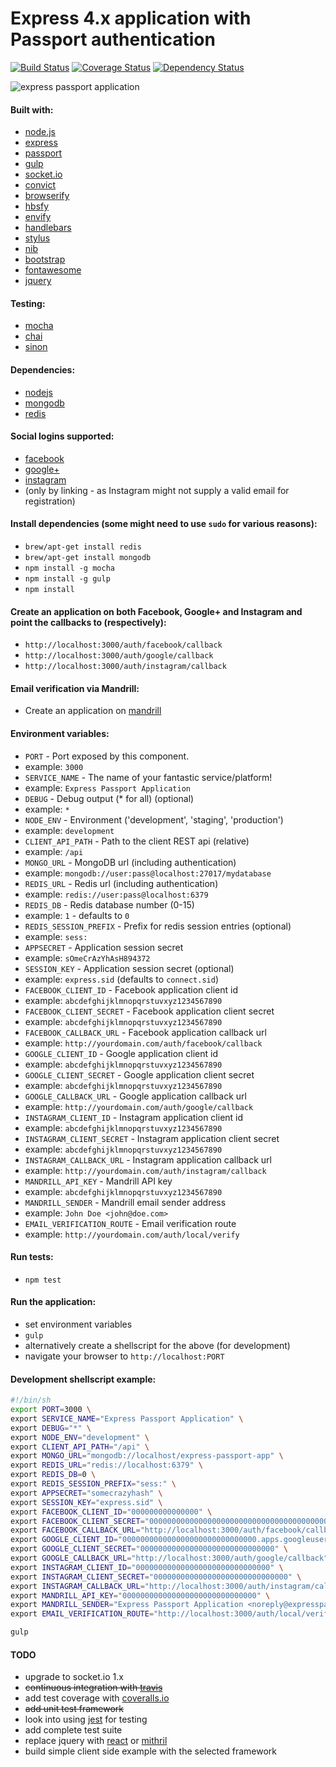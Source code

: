 Express 4.x application with Passport authentication
====================================================

[![Build Status](https://travis-ci.org/eiriklv/express-passport-app.svg?branch=master)](https://travis-ci.org/eiriklv/express-passport-app)
[![Coverage Status](https://coveralls.io/repos/eiriklv/express-passport-app/badge.png)](https://coveralls.io/r/eiriklv/express-passport-app)
[![Dependency Status](https://david-dm.org/eiriklv/express-passport-app.svg)](https://david-dm.org/eiriklv/express-passport-app)

![express passport application](http://s29.postimg.org/6zbwl1fnb/preview.png "Express Passport Application")

#### Built with:
* [node.js](http://www.nodejs.org/)
* [express](http://www.expressjs.com/)
* [passport](http://www.passportjs.org/)
* [gulp](http://www.gulpjs.com/)
* [socket.io](http://www.socket.io/)
* [convict](http://github.com/mozilla/node-convict/)
* [browserify](http://www.browserify.org/)
 * [hbsfy](http://github.com/epeli/node-hbsfy/)
 * [envify](http://github.com/hughsk/envify/)
* [handlebars](http://handlebarsjs.com/)
* [stylus](http://learnboost.github.io/stylus/)
 * [nib](http://visionmedia.github.io/nib/)
* [bootstrap](http://getbootstrap.com/)
* [fontawesome](http://fortawesome.github.io/Font-Awesome/)
* [jquery](http://www.jquery.com/)

#### Testing:
* [mocha](http://visionmedia.github.io/mocha/)
* [chai](http://chaijs.com/)
* [sinon](http://sinonjs.org/)

#### Dependencies:
* [nodejs](http://www.nodejs.org)
* [mongodb](http://www.mongodb.org/)
* [redis](http://redis.io/)

#### Social logins supported:
* [facebook](http://developers.facebook.com/)
* [google+](http://developers.google.com/+/)
* [instagram](http://instagram.com/developer/)
 * (only by linking - as Instagram might not supply a valid email for registration)

#### Install dependencies (some might need to use `sudo` for various reasons):
* `brew/apt-get install redis`
* `brew/apt-get install mongodb`
* `npm install -g mocha`
* `npm install -g gulp`
* `npm install`

#### Create an application on both Facebook, Google+ and Instagram and point the callbacks to (respectively):
* `http://localhost:3000/auth/facebook/callback`
* `http://localhost:3000/auth/google/callback`
* `http://localhost:3000/auth/instagram/callback`

#### Email verification via Mandrill:
* Create an application on [mandrill](http://mandrill.com/)

#### Environment variables:
* `PORT` - Port exposed by this component.
 * example: `3000`
* `SERVICE_NAME` - The name of your fantastic service/platform!
 * example: `Express Passport Application`
* `DEBUG` - Debug output (* for all) (optional)
 * example: `*`
* `NODE_ENV` - Environment ('development', 'staging', 'production')
 * example: `development`
* `CLIENT_API_PATH` - Path to the client REST api (relative)
 * example: `/api`
* `MONGO_URL` - MongoDB url (including authentication)
 * example: `mongodb://user:pass@localhost:27017/mydatabase`
* `REDIS_URL` - Redis url (including authentication)
 * example: `redis://user:pass@localhost:6379`
* `REDIS_DB` - Redis database number (0-15)
 * example: `1` - defaults to `0`
* `REDIS_SESSION_PREFIX` - Prefix for redis session entries (optional)
 * example: `sess:`
* `APPSECRET` - Application session secret
 * example: `sOmeCrAzYhAsH894372`
* `SESSION_KEY` - Application session secret (optional)
 * example: `express.sid` (defaults to `connect.sid`)
* `FACEBOOK_CLIENT_ID` - Facebook application client id
 * example: `abcdefghijklmnopqrstuvxyz1234567890`
* `FACEBOOK_CLIENT_SECRET` - Facebook application client secret
 * example: `abcdefghijklmnopqrstuvxyz1234567890`
* `FACEBOOK_CALLBACK_URL` - Facebook application callback url
 * example: `http://yourdomain.com/auth/facebook/callback`
* `GOOGLE_CLIENT_ID` - Google application client id
 * example: `abcdefghijklmnopqrstuvxyz1234567890`
* `GOOGLE_CLIENT_SECRET` - Google application client secret
 * example: `abcdefghijklmnopqrstuvxyz1234567890`
* `GOOGLE_CALLBACK_URL` - Google application callback url
 * example: `http://yourdomain.com/auth/google/callback`
* `INSTAGRAM_CLIENT_ID` - Instagram application client id
 * example: `abcdefghijklmnopqrstuvxyz1234567890`
* `INSTAGRAM_CLIENT_SECRET` - Instagram application client secret
 * example: `abcdefghijklmnopqrstuvxyz1234567890`
* `INSTAGRAM_CALLBACK_URL` - Instagram application callback url
 * example: `http://yourdomain.com/auth/instagram/callback`
* `MANDRILL_API_KEY` - Mandrill API key
 * example: `abcdefghijklmnopqrstuvxyz1234567890`
* `MANDRILL_SENDER` - Mandrill email sender address
 * example: `John Doe <john@doe.com>`
* `EMAIL_VERIFICATION_ROUTE` - Email verification route
 * example: `http://yourdomain.com/auth/local/verify`

#### Run tests:
* `npm test`

#### Run the application:
* set environment variables
* `gulp`
* alternatively create a shellscript for the above (for development)
* navigate your browser to `http://localhost:PORT`

#### Development shellscript example:
```sh
#!/bin/sh
export PORT=3000 \
export SERVICE_NAME="Express Passport Application" \
export DEBUG="*" \
export NODE_ENV="development" \
export CLIENT_API_PATH="/api" \
export MONGO_URL="mongodb://localhost/express-passport-app" \
export REDIS_URL="redis://localhost:6379" \
export REDIS_DB=0 \
export REDIS_SESSION_PREFIX="sess:" \
export APPSECRET="somecrazyhash" \
export SESSION_KEY="express.sid" \
export FACEBOOK_CLIENT_ID="000000000000000" \
export FACEBOOK_CLIENT_SECRET="000000000000000000000000000000000000000000000" \
export FACEBOOK_CALLBACK_URL="http://localhost:3000/auth/facebook/callback" \
export GOOGLE_CLIENT_ID="000000000000000000000000000000.apps.googleusercontent.com" \
export GOOGLE_CLIENT_SECRET="000000000000000000000000000000" \
export GOOGLE_CALLBACK_URL="http://localhost:3000/auth/google/callback" \
export INSTAGRAM_CLIENT_ID="000000000000000000000000000000" \
export INSTAGRAM_CLIENT_SECRET="000000000000000000000000000000" \
export INSTAGRAM_CALLBACK_URL="http://localhost:3000/auth/instagram/callback" \
export MANDRILL_API_KEY="000000000000000000000000000000" \
export MANDRILL_SENDER="Express Passport Application <noreply@expresspassportapp.com>" \
export EMAIL_VERIFICATION_ROUTE="http://localhost:3000/auth/local/verify" \

gulp
```

#### TODO
* upgrade to socket.io 1.x
* ~~continuous integration with [travis](http://www.travis-ci.org/)~~
* add test coverage with [coveralls.io](http://www.coveralls.io/)
* ~~add unit test framework~~
* look into using [jest](http://facebook.github.io/jest/) for testing
* add complete test suite
* replace jquery with [react](http://facebook.github.io/react/) or [mithril](http://lhorie.github.io/mithril/)
* build simple client side example with the selected framework